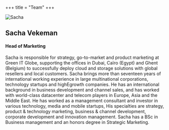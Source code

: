 +++
title = "Team"
+++

![Sacha](http://placehold.it/350x450)

## Sacha Vekeman

#### Head of Marketing

Sacha is responsible for strategy, go-to-market and product marketing at Green IT Globe, supporting the offices in Dubai, Caïro (Egypt) and Ghent (Belgium) to successfully deploy cloud and storage solutions with global resellers and local customers. Sacha brings more than seventeen years of international working experience in large multinational corporations, technology startups and highEgrowth companies. He has an international background in business development and channel sales, and has worked with world-class datacenter and telecom players in Europe, Asia and the Middle East. He has worked as a management consultant and investor in various technology, media and mobile startups, His specialties are strategy, product & technology marketing, business & channel development, corporate development and innovation management. Sacha has a BSc in Business management and an honors degree in Strategic Marketing.
